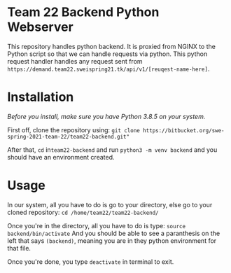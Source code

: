 # Team 22 Backend Python Webserver
This repository handles python backend. It is proxied from NGINX to the Python script so that we can handle requests via python. This python request handler handles any request sent from `https://demand.team22.sweispring21.tk/api/v1/[reuqest-name-here]`.


# Installation
*Before you install, make sure you have Python 3.8.5 on your system.*

First off, clone the repository using:
```git clone https://bitbucket.org/swe-spring-2021-team-22/team22-backend.git"```

After that, `cd` in`team22-backend` and run ```python3 -m venv backend``` and you should have an environment created.


# Usage
In our system, all you have to do is go to your directory, else go to your cloned repository:
```cd /home/team22/team22-backend/```

Once you're in the directory, all you have to do is type:
```source backend/bin/activate```
And you should be able to see a paranthesis on the left that says `(backend)`, meaning you are in they python environment for that file.

Once you're done, you type `deactivate` in terminal to exit.
